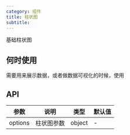 ```yaml
---
category: 组件
title: 柱状图
subtitle:
---
```


基础柱状图

## 何时使用

需要用来展示数据，或者做数据可视化的时候，使用

## API


| 参数    | 说明       | 类型   | 默认值 |
| ------- | ---------- | ------ | ------ |
| options | 柱状图参数 | object | -      |
